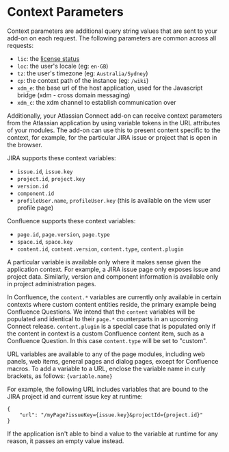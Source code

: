 # Context Parameters

Context parameters are additional query string values that are sent to your add-on on each request. The following
parameters are common across all requests:

* `lic`: the [license status](./licensing.html#license-status)
* `loc`: the user's locale (eg: `en-GB`)
* `tz`: the user's timezone (eg: `Australia/Sydney`)
* `cp`: the context path of the instance (eg: `/wiki`)
* `xdm_e`: the base url of the host application, used for the Javascript bridge (xdm - cross domain messaging)
* `xdm_c`: the xdm channel to establish communication over

Additionally, your Atlassian Connect add-on can receive context parameters from the Atlassian application by using
variable tokens in the URL attributes of your modules. The add-on can use this to present content specific to the
context, for example, for the particular JIRA issue or project that is open in the browser.

JIRA supports these context variables:

 * `issue.id`, `issue.key`
 * `project.id`, `project.key`
 * `version.id`
 * `component.id`
 * `profileUser.name`, `profileUser.key` (this is available on the view user profile page)

Confluence supports these context variables:

 * `page.id`, `page.version`, `page.type`
 * `space.id`, `space.key`
 * `content.id`, `content.version`, `content.type`, `content.plugin`

A particular variable is available only where it makes sense given the application context. For example, a JIRA issue
page only exposes issue and project data. Similarly, version and component information is available only in project
administration pages.

In Confluence, the `content.*` variables are currently only available in certain contexts where custom content entities
reside, the primary example being Confluence Questions. We intend that the `content` variables will be populated
and identical to their `page.*` counterparts in an upcoming Connect release. `content.plugin` is a special case that is
populated only if the content in context is a custom Confluence content item, such as a Confluence Question. In this
case `content.type` will be set to "custom".

URL variables are available to any of the page modules, including web panels, web items, general pages and dialog pages,
except for Confluence macros. To add a variable to a URL, enclose the variable name in curly brackets, as follows: `{variable.name}`

For example, the following URL includes variables that are bound to the JIRA project id and current issue key at runtime:
```
{
    "url": "/myPage?issueKey={issue.key}&projectId={project.id}"
}
```
If the application isn't able to bind a value to the variable at runtime for any reason, it passes an empty value instead.
